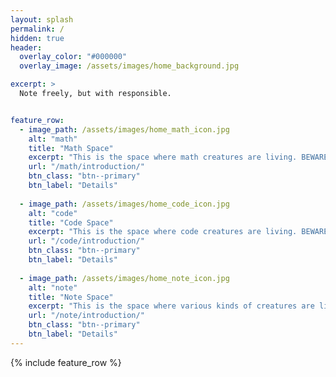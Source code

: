 ```yaml
---
layout: splash
permalink: /
hidden: true
header:
  overlay_color: "#000000"
  overlay_image: /assets/images/home_background.jpg

excerpt: >
  Note freely, but with responsible.


feature_row:
  - image_path: /assets/images/home_math_icon.jpg
    alt: "math"
    title: "Math Space"
    excerpt: "This is the space where math creatures are living. BEWARE!"
    url: "/math/introduction/"
    btn_class: "btn--primary"
    btn_label: "Details"
    
  - image_path: /assets/images/home_code_icon.jpg
    alt: "code"
    title: "Code Space"
    excerpt: "This is the space where code creatures are living. BEWARE!"
    url: "/code/introduction/"
    btn_class: "btn--primary"
    btn_label: "Details"
    
  - image_path: /assets/images/home_note_icon.jpg
    alt: "note"
    title: "Note Space"
    excerpt: "This is the space where various kinds of creatures are living. Have fun, but BEWARE!"
    url: "/note/introduction/"
    btn_class: "btn--primary"
    btn_label: "Details"
---
```


{% include feature_row %}
